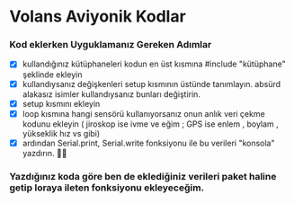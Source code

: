 # Volans Aviyonik Kodlar

### Kod eklerken Uyguklamanız Gereken Adımlar
- [x] kullandığınız kütüphaneleri kodun en üst kısmına #include "kütüphane" şeklinde ekleyin
- [x] kullandıysanız değişkenleri setup kısmının üstünde tanımlayın. absürd alakasız isimler kullandıysanız bunları değiştirin.
- [x] setup kısmını ekleyin
- [x] loop kısmına hangi sensörü kullanıyorsanız onun anlık veri çekme kodunu ekleyin
  ( jiroskop ise ivme ve eğim ; GPS ise enlem , boylam , yükseklik hız vs gibi) 
- [x] ardından Serial.print, Serial.write fonksiyonu ile bu verileri "konsola" yazdırın. 🎉🎉

### Yazdığınız koda göre ben de eklediğiniz verileri paket haline getip loraya ileten fonksiyonu ekleyeceğim.
 
